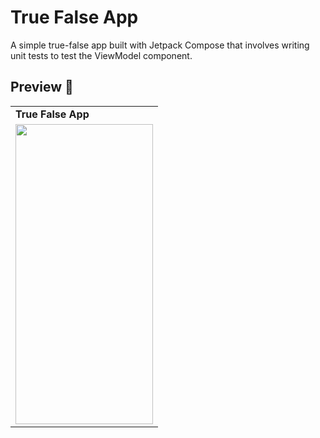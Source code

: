 # True False App
A simple true-false app built with Jetpack Compose that involves writing unit tests to test the ViewModel component.

## Preview 👀

 <table>
  <tr>
    <td> <b> True False App </b> </td>
  </tr>
 
  <tr>
  <td valign="top"><img src= https://github.com/emineinan/TrueFalseApp/assets/56589369/1caa3ee6-3a52-46cb-b32a-18f0fc2cec84 height="480" width="220"<br>
  </tr>
 </table>



